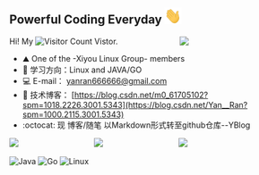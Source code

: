 ## Powerful Coding Everyday  <img src="https://raw.githubusercontent.com/ABSphreak/ABSphreak/master/gifs/Hi.gif" width="30px"></h2>

<img align='right' src='https://user-images.githubusercontent.com/5713670/87202985-820dcb80-c2b6-11ea-9f56-7ec461c497c3.gif' width='200"'>

Hi! My  ![Visitor Count](https://profile-counter.glitch.me/yanyanran/count.svg)  Vistor.

- ⛰️ One of the -Xiyou Linux Group- members
- 🌱 学习方向：Linux and JAVA/GO
- 💻 E-mail： yanran666666@gmail.com
- 💬 技术博客： [https://blog.csdn.net/m0_61705102?spm=1018.2226.3001.5343](https://blog.csdn.net/Yan__Ran?spm=1000.2115.3001.5343) 
- :octocat:  现 博客/随笔 以Markdown形式转至github仓库--YBlog

<img width="40%" align="right" src="https://github-readme-stats.vercel.app/api?username=yanyanran&show_icons=true&hide_border=true" />
<img width="30%" align="left" src="https://github-readme-stats.vercel.app/api/top-langs/?username=yanyanran&theme=dark&layout=compact" />

![](https://img.shields.io/badge/%E5%86%99%E4%BD%9C%E5%B7%A5%E5%85%B7-VS%20Code%2FIDEA-brightgreen)


![Java](https://img.shields.io/badge/-Java-333333?style=flat&logo=Java&logoColor=007396)
![Go](https://img.shields.io/badge/-Go-333333?style=flat&logo=Go&logoColor=007396)
![Linux](https://img.shields.io/badge/-Linux-333333?style=flat&logo=Linux&logoColor=FCC624)

